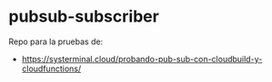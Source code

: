 # pubsub-subscriber

Repo para la pruebas de:

 * https://systerminal.cloud/probando-pub-sub-con-cloudbuild-y-cloudfunctions/
